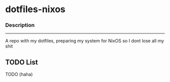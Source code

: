 # dotfiles-nixos

### Description
---
A repo with my dotfiles, preparing my system for NixOS so I dont lose all my shit

## TODO List
TODO (haha)

